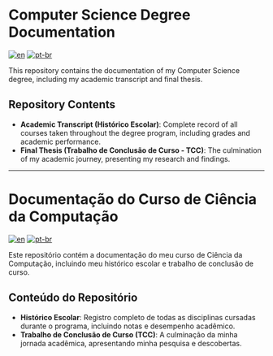 # Computer Science Degree Documentation
[![en](https://img.shields.io/badge/lang-en-red.svg)](README.md)
[![pt-br](https://img.shields.io/badge/lang-pt--br-green.svg)](README.pt-br.md)

This repository contains the documentation of my Computer Science degree, including my academic transcript and final thesis.

## Repository Contents

- **Academic Transcript (Histórico Escolar)**: Complete record of all courses taken throughout the degree program, including grades and academic performance.
- **Final Thesis (Trabalho de Conclusão de Curso - TCC)**: The culmination of my academic journey, presenting my research and findings.

---

# Documentação do Curso de Ciência da Computação
[![en](https://img.shields.io/badge/lang-en-red.svg)](README.md)
[![pt-br](https://img.shields.io/badge/lang-pt--br-green.svg)](README.pt-br.md)

Este repositório contém a documentação do meu curso de Ciência da Computação, incluindo meu histórico escolar e trabalho de conclusão de curso.

## Conteúdo do Repositório

- **Histórico Escolar**: Registro completo de todas as disciplinas cursadas durante o programa, incluindo notas e desempenho acadêmico.
- **Trabalho de Conclusão de Curso (TCC)**: A culminação da minha jornada acadêmica, apresentando minha pesquisa e descobertas.
